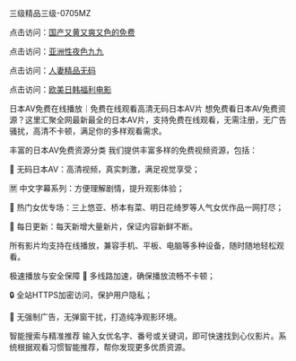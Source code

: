 
三级精品三级-0705MZ


点击访问：<a href="https://gfd-5xg.pages.dev/">国产又黄又爽又色的免费</a>

点击访问：<a href="https://vassv.pages.dev/">亚洲性夜色九九</a>

点击访问：<a href="https://tfda.pages.dev/">人妻精品无码</a>

点击访问：<a href="https://cfad.pages.dev/">欧美日韩福利电影</a>



日本AV免费在线播放｜免费在线观看高清无码日本AV片
想免费看日本AV免费资源？这里汇聚全网最新最全的日本AV片，支持免费在线观看，无需注册，无广告骚扰，高清不卡顿，满足你的多样观看需求。

丰富的日本AV免费资源分类
我们提供丰富多样的免费视频资源，包括：

🔞 无码日本AV：高清视频，真实刺激，满足视觉享受；

🈲 中文字幕系列：方便理解剧情，提升观影体验；

🌟 热门女优专场：三上悠亚、桥本有菜、明日花绮罗等人气女优作品一网打尽；

📅 每日更新：每天新增大量新片，保证内容新鲜不断。

所有影片均支持在线播放，兼容手机、平板、电脑等多种设备，随时随地轻松观看。

极速播放与安全保障
🚀 多线路加速，确保播放流畅不卡顿；

🔒 全站HTTPS加密访问，保护用户隐私；

🚫 无强制广告，无弹窗干扰，打造纯净观影环境。

智能搜索与精准推荐
输入女优名字、番号或关键词，即可快速找到心仪影片。系统根据观看习惯智能推荐，帮你发现更多优质资源。
























<span style="display:none;">[Canonical link]( https://github.com/sec20250705/sec09 ）</span>
